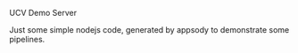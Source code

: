 UCV Demo Server

Just some simple nodejs code, generated by appsody to demonstrate some pipelines.






